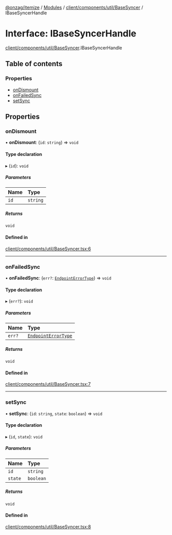 [@onzag/itemize](../README.md) / [Modules](../modules.md) / [client/components/util/BaseSyncer](../modules/client_components_util_BaseSyncer.md) / IBaseSyncerHandle

# Interface: IBaseSyncerHandle

[client/components/util/BaseSyncer](../modules/client_components_util_BaseSyncer.md).IBaseSyncerHandle

## Table of contents

### Properties

- [onDismount](client_components_util_BaseSyncer.IBaseSyncerHandle.md#ondismount)
- [onFailedSync](client_components_util_BaseSyncer.IBaseSyncerHandle.md#onfailedsync)
- [setSync](client_components_util_BaseSyncer.IBaseSyncerHandle.md#setsync)

## Properties

### onDismount

• **onDismount**: (`id`: `string`) => `void`

#### Type declaration

▸ (`id`): `void`

##### Parameters

| Name | Type |
| :------ | :------ |
| `id` | `string` |

##### Returns

`void`

#### Defined in

[client/components/util/BaseSyncer.tsx:6](https://github.com/onzag/itemize/blob/59702dd5/client/components/util/BaseSyncer.tsx#L6)

___

### onFailedSync

• **onFailedSync**: (`err?`: [`EndpointErrorType`](../modules/base_errors.md#endpointerrortype)) => `void`

#### Type declaration

▸ (`err?`): `void`

##### Parameters

| Name | Type |
| :------ | :------ |
| `err?` | [`EndpointErrorType`](../modules/base_errors.md#endpointerrortype) |

##### Returns

`void`

#### Defined in

[client/components/util/BaseSyncer.tsx:7](https://github.com/onzag/itemize/blob/59702dd5/client/components/util/BaseSyncer.tsx#L7)

___

### setSync

• **setSync**: (`id`: `string`, `state`: `boolean`) => `void`

#### Type declaration

▸ (`id`, `state`): `void`

##### Parameters

| Name | Type |
| :------ | :------ |
| `id` | `string` |
| `state` | `boolean` |

##### Returns

`void`

#### Defined in

[client/components/util/BaseSyncer.tsx:8](https://github.com/onzag/itemize/blob/59702dd5/client/components/util/BaseSyncer.tsx#L8)
